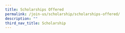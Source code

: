 ```yaml
---
title: Scholarships Offered
permalink: /join-us/scholarship/scholarships-offered/
description: ""
third_nav_title: Scholarship
---
```

